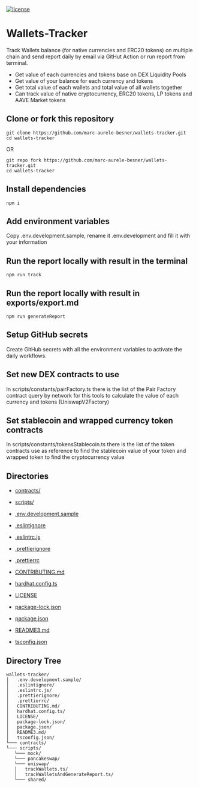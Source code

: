 
[![license](https://img.shields.io/github/license/jamesisaac/react-native-background-task.svg)](https://opensource.org/licenses/MIT)


# Wallets-Tracker

Track Wallets balance (for native currencies and ERC20 tokens) on multiple chain and send report daily by email via GitHut Action or run report from terminal.
- Get value of each currencies and tokens base on DEX Liquidity Pools
- Get value of your balance for each currency and tokens
- Get total value of each wallets and total value of all wallets together
- Can track value of native cryptocurrency, ERC20 tokens, LP tokens and AAVE Market tokens


## Clone or fork this repository

```
git clone https://github.com/marc-aurele-besner/wallets-tracker.git
cd wallets-tracker
```

OR

```
git repo fork https://github.com/marc-aurele-besner/wallets-tracker.git
cd wallets-tracker
```

## Install dependencies

```
npm i
```

## Add environment variables

Copy .env.development.sample, rename it .env.development and fill it with your information

## Run the report locally with result in the terminal

```
npm run track
```

## Run the report locally with result in exports/export.md

```
npm run generateReport
```

## Setup GitHub secrets

Create GitHub secrets with all the environment variables to activate the daily workflows.

## Set new DEX contracts to use

In scripts/constants/pairFactory.ts there is the list of the Pair Factory contract query by network for this tools to calculate the value of each currency and tokens (UniswapV2Factory)
## Set stablecoin and wrapped currency token contracts

In scripts/constants/tokensStablecoin.ts there is the list of the token contracts use as reference to find the stablecoin value of your token and wrapped token to find the cryptocurrency value
## Directories
 - [contracts/](./contracts/)
 - [scripts/](./scripts/)

 - [.env.development.sample](./.env.development.sample)
 - [.eslintignore](./.eslintignore)
 - [.eslintrc.js](./.eslintrc.js)
 - [.prettierignore](./.prettierignore)
 - [.prettierrc](./.prettierrc)
 - [CONTRIBUTING.md](./CONTRIBUTING.md)
 - [hardhat.config.ts](./hardhat.config.ts)
 - [LICENSE](./LICENSE)
 - [package-lock.json](./package-lock.json)
 - [package.json](./package.json)
 - [README3.md](./README3.md)
 - [tsconfig.json](./tsconfig.json)
## Directory Tree
```
wallets-tracker/
│   .env.development.sample/
│   .eslintignore/
│   .eslintrc.js/
│   .prettierignore/
│   .prettierrc/
│   CONTRIBUTING.md/
│   hardhat.config.ts/
│   LICENSE/
│   package-lock.json/
│   package.json/
│   README3.md/
│   tsconfig.json/
└─── contracts/
└─── scripts/
   └─── mock/
   └─── pancakeswap/
   └─── uniswap/
   │   trackWallets.ts/
   │   trackWalletsAndGenerateReport.ts/
   └─── shared/
```
